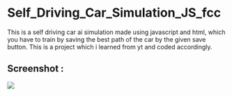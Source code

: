 # Self_Driving_Car_Simulation_JS_fcc
This is a self driving car ai simulation made using javascript and html, which you have to train by saving the best path of the car by the given save button. This is a project which i learned from yt and coded accordingly.

## Screenshot :

<img src="https://drive.google.com/uc?id=1Wc5BZdyrXRvLz_1umAVvrcXUp8o6lRb1">


